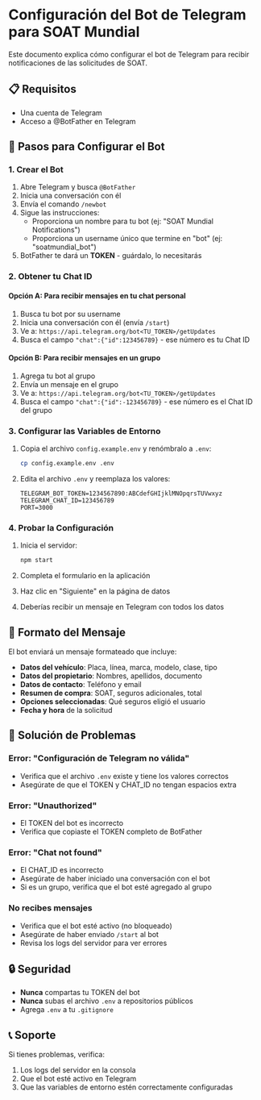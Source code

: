 # Configuración del Bot de Telegram para SOAT Mundial

Este documento explica cómo configurar el bot de Telegram para recibir notificaciones de las solicitudes de SOAT.

## 📋 Requisitos

- Una cuenta de Telegram
- Acceso a @BotFather en Telegram

## 🚀 Pasos para Configurar el Bot

### 1. Crear el Bot

1. Abre Telegram y busca `@BotFather`
2. Inicia una conversación con él
3. Envía el comando `/newbot`
4. Sigue las instrucciones:
   - Proporciona un nombre para tu bot (ej: "SOAT Mundial Notifications")
   - Proporciona un username único que termine en "bot" (ej: "soatmundial_bot")
5. BotFather te dará un **TOKEN** - guárdalo, lo necesitarás

### 2. Obtener tu Chat ID

#### Opción A: Para recibir mensajes en tu chat personal

1. Busca tu bot por su username
2. Inicia una conversación con él (envía `/start`)
3. Ve a: `https://api.telegram.org/bot<TU_TOKEN>/getUpdates`
4. Busca el campo `"chat":{"id":123456789}` - ese número es tu Chat ID

#### Opción B: Para recibir mensajes en un grupo

1. Agrega tu bot al grupo
2. Envía un mensaje en el grupo
3. Ve a: `https://api.telegram.org/bot<TU_TOKEN>/getUpdates`
4. Busca el campo `"chat":{"id":-123456789}` - ese número es el Chat ID del grupo

### 3. Configurar las Variables de Entorno

1. Copia el archivo `config.example.env` y renómbralo a `.env`:

   ```bash
   cp config.example.env .env
   ```

2. Edita el archivo `.env` y reemplaza los valores:
   ```env
   TELEGRAM_BOT_TOKEN=1234567890:ABCdefGHIjklMNOpqrsTUVwxyz
   TELEGRAM_CHAT_ID=123456789
   PORT=3000
   ```

### 4. Probar la Configuración

1. Inicia el servidor:

   ```bash
   npm start
   ```

2. Completa el formulario en la aplicación
3. Haz clic en "Siguiente" en la página de datos
4. Deberías recibir un mensaje en Telegram con todos los datos

## 📱 Formato del Mensaje

El bot enviará un mensaje formateado que incluye:

- **Datos del vehículo**: Placa, línea, marca, modelo, clase, tipo
- **Datos del propietario**: Nombres, apellidos, documento
- **Datos de contacto**: Teléfono y email
- **Resumen de compra**: SOAT, seguros adicionales, total
- **Opciones seleccionadas**: Qué seguros eligió el usuario
- **Fecha y hora** de la solicitud

## 🔧 Solución de Problemas

### Error: "Configuración de Telegram no válida"

- Verifica que el archivo `.env` existe y tiene los valores correctos
- Asegúrate de que el TOKEN y CHAT_ID no tengan espacios extra

### Error: "Unauthorized"

- El TOKEN del bot es incorrecto
- Verifica que copiaste el TOKEN completo de BotFather

### Error: "Chat not found"

- El CHAT_ID es incorrecto
- Asegúrate de haber iniciado una conversación con el bot
- Si es un grupo, verifica que el bot esté agregado al grupo

### No recibes mensajes

- Verifica que el bot esté activo (no bloqueado)
- Asegúrate de haber enviado `/start` al bot
- Revisa los logs del servidor para ver errores

## 🔒 Seguridad

- **Nunca** compartas tu TOKEN del bot
- **Nunca** subas el archivo `.env` a repositorios públicos
- Agrega `.env` a tu `.gitignore`

## 📞 Soporte

Si tienes problemas, verifica:

1. Los logs del servidor en la consola
2. Que el bot esté activo en Telegram
3. Que las variables de entorno estén correctamente configuradas
